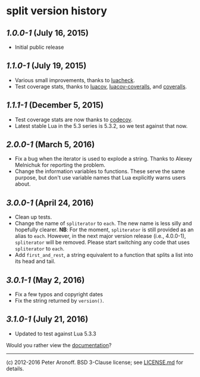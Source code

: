 # split version history

## *1.0.0-1* (July 16, 2015)

+ Initial public release

## *1.1.0-1* (July 19, 2015)

+ Various small improvements, thanks to [luacheck][luacheck].
+ Test coverage stats, thanks to [luacov][luacov],
  [luacov-coveralls][luacov-coveralls], and [coveralls][coveralls].

[luacheck]: https://github.com/mpeterv/luacheck
[luacov]: http://keplerproject.github.io/luacov
[luacov-coveralls]: https://github.com/moteus/luacov-coveralls
[coveralls]: https://coveralls.io

## *1.1.1-1* (December 5, 2015)

+ Test coverage stats are now thanks to [codecov][codecov].
+ Latest stable Lua in the 5.3 series is 5.3.2, so we test against that now.

[codecov]: https://codecov.io

## *2.0.0-1* (March 5, 2016)

+ Fix a bug when the iterator is used to explode a string. Thanks to Alexey
  Melnichuk for reporting the problem.
+ Change the information variables to functions. These serve the same purpose,
  but don't use variable names that Lua explicitly warns users about.

## *3.0.0-1* (April 24, 2016)

+ Clean up tests.
+ Change the name of `spliterator` to `each`. The new name is less silly and
  hopefully clearer. **NB**: For the moment, `spliterator` is still provided as
  an alias to `each`. However, in the next major version release (i.e.,
  4.0.0-1), `spliterator` will be removed. Please start switching any code that
  uses `spliterator` to `each`.
+ Add `first_and_rest`, a string equivalent to a function that splits a list
  into its head and tail.

## *3.0.1-1* (May 2, 2016)

+ Fix a few typos and copyright dates
+ Fix the string returned by `version()`.

## *3.1.0-1* (July 21, 2016)

+ Updated to test against Lua 5.3.3

Would you rather view the [documentation][d]?

[d]: /README.md
---

(c) 2012-2016 Peter Aronoff. BSD 3-Clause license; see [LICENSE.md][l] for
details.

[l]: /LICENSE.md

